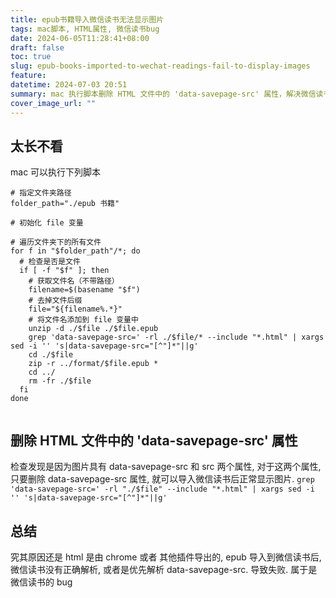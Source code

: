 ```yaml
---
title: epub书籍导入微信读书无法显示图片
tags: mac脚本, HTML属性, 微信读书bug
date: 2024-06-05T11:28:41+08:00
draft: false
toc: true
slug: epub-books-imported-to-wechat-readings-fail-to-display-images
feature: 
datetime: 2024-07-03 20:51
summary: mac 执行脚本删除 HTML 文件中的 'data-savepage-src' 属性，解决微信读书导入 epub 后无法正常显示图片的问题。究其原因是微信读书没有正确解析该属性，属于微信读书的 bug。
cover_image_url: ""
---
```


<!--more-->

## 太长不看
mac  可以执行下列脚本
```
# 指定文件夹路径
folder_path="./epub 书籍"

# 初始化 file 变量

# 遍历文件夹下的所有文件
for f in "$folder_path"/*; do
  # 检查是否是文件
  if [ -f "$f" ]; then
    # 获取文件名（不带路径）
    filename=$(basename "$f")
    # 去掉文件后缀
    file="${filename%.*}"
    # 将文件名添加到 file 变量中
    unzip -d ./$file ./$file.epub
    grep 'data-savepage-src=' -rl ./$file/* --include "*.html" | xargs sed -i '' 's|data-savepage-src="[^"]*"||g'
    cd ./$file
    zip -r ../format/$file.epub *
    cd ../
    rm -fr ./$file
  fi
done


```
## 删除 HTML 文件中的 'data-savepage-src' 属性
检查发现是因为图片具有 data-savepage-src 和 src 两个属性, 对于这两个属性, 只要删除 data-savepage-src 属性, 就可以导入微信读书后正常显示图片.
`grep 'data-savepage-src=' -rl "./$file" --include "*.html" | xargs sed -i '' 's|data-savepage-src="[^"]*"||g'`

##  总结
究其原因还是 html 是由 chrome 或者 其他插件导出的, epub 导入到微信读书后, 微信读书没有正确解析, 或者是优先解析 data-savepage-src. 导致失败. 属于是 微信读书的 bug
